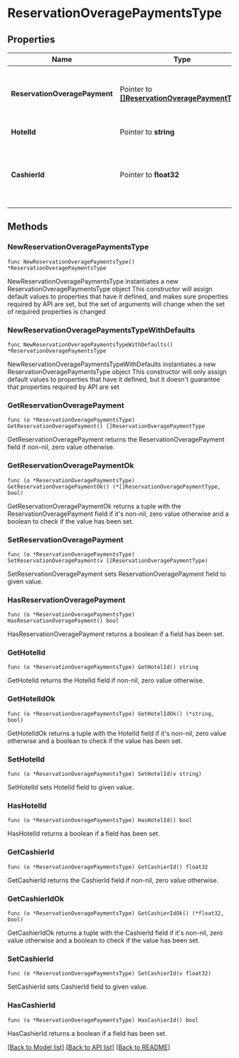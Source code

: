 # ReservationOveragePaymentsType

## Properties

Name | Type | Description | Notes
------------ | ------------- | ------------- | -------------
**ReservationOveragePayment** | Pointer to [**[]ReservationOveragePaymentType**](ReservationOveragePaymentType.md) | Reservation details to initiate the Credit Limit Overage process | [optional] 
**HotelId** | Pointer to **string** | Identifies the hotel code. | [optional] 
**CashierId** | Pointer to **float32** | The Cashier ID of the Cashier who is currently processing the transaction(s). | [optional] 

## Methods

### NewReservationOveragePaymentsType

`func NewReservationOveragePaymentsType() *ReservationOveragePaymentsType`

NewReservationOveragePaymentsType instantiates a new ReservationOveragePaymentsType object
This constructor will assign default values to properties that have it defined,
and makes sure properties required by API are set, but the set of arguments
will change when the set of required properties is changed

### NewReservationOveragePaymentsTypeWithDefaults

`func NewReservationOveragePaymentsTypeWithDefaults() *ReservationOveragePaymentsType`

NewReservationOveragePaymentsTypeWithDefaults instantiates a new ReservationOveragePaymentsType object
This constructor will only assign default values to properties that have it defined,
but it doesn't guarantee that properties required by API are set

### GetReservationOveragePayment

`func (o *ReservationOveragePaymentsType) GetReservationOveragePayment() []ReservationOveragePaymentType`

GetReservationOveragePayment returns the ReservationOveragePayment field if non-nil, zero value otherwise.

### GetReservationOveragePaymentOk

`func (o *ReservationOveragePaymentsType) GetReservationOveragePaymentOk() (*[]ReservationOveragePaymentType, bool)`

GetReservationOveragePaymentOk returns a tuple with the ReservationOveragePayment field if it's non-nil, zero value otherwise
and a boolean to check if the value has been set.

### SetReservationOveragePayment

`func (o *ReservationOveragePaymentsType) SetReservationOveragePayment(v []ReservationOveragePaymentType)`

SetReservationOveragePayment sets ReservationOveragePayment field to given value.

### HasReservationOveragePayment

`func (o *ReservationOveragePaymentsType) HasReservationOveragePayment() bool`

HasReservationOveragePayment returns a boolean if a field has been set.

### GetHotelId

`func (o *ReservationOveragePaymentsType) GetHotelId() string`

GetHotelId returns the HotelId field if non-nil, zero value otherwise.

### GetHotelIdOk

`func (o *ReservationOveragePaymentsType) GetHotelIdOk() (*string, bool)`

GetHotelIdOk returns a tuple with the HotelId field if it's non-nil, zero value otherwise
and a boolean to check if the value has been set.

### SetHotelId

`func (o *ReservationOveragePaymentsType) SetHotelId(v string)`

SetHotelId sets HotelId field to given value.

### HasHotelId

`func (o *ReservationOveragePaymentsType) HasHotelId() bool`

HasHotelId returns a boolean if a field has been set.

### GetCashierId

`func (o *ReservationOveragePaymentsType) GetCashierId() float32`

GetCashierId returns the CashierId field if non-nil, zero value otherwise.

### GetCashierIdOk

`func (o *ReservationOveragePaymentsType) GetCashierIdOk() (*float32, bool)`

GetCashierIdOk returns a tuple with the CashierId field if it's non-nil, zero value otherwise
and a boolean to check if the value has been set.

### SetCashierId

`func (o *ReservationOveragePaymentsType) SetCashierId(v float32)`

SetCashierId sets CashierId field to given value.

### HasCashierId

`func (o *ReservationOveragePaymentsType) HasCashierId() bool`

HasCashierId returns a boolean if a field has been set.


[[Back to Model list]](../README.md#documentation-for-models) [[Back to API list]](../README.md#documentation-for-api-endpoints) [[Back to README]](../README.md)


